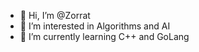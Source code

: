 - 👋 Hi, I’m @Zorrat
- 👀 I’m interested in Algorithms and AI
- 🌱 I’m currently learning C++ and GoLang

